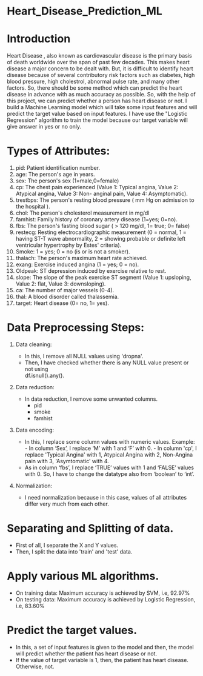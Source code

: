 # Heart_Disease_Prediction_ML
# Introduction
Heart Disease , also known as cardiovascular disease is the primary basis of death worldwide over the span of past few decades. This makes heart disease a major concern to be dealt with. But, it is difficult to identify heart disease because of several contributory risk factors such as diabetes, high blood pressure, high cholestrol, abnormal pulse rate, and many other factors.
So, there should be some method which can predict the heart disease in advance with as much accuracy as possible.
So, with the help of this project, we can predict whether a person has heart disease or not. 
I build a Machine Learning model which will take some input features and will predict the target value based on input features.
I have use the "Logistic Regression" algorithm to train the model because our target variable will give answer in yes or no only.
# Types of Attributes:
1. pid: Patient identification number.
2. age: The person's age in years.
3. sex: The person's sex (1=male,0=female)
4. cp: The chest pain experienced (Value 1: Typical angina, Value 2: Atypical angina, Value 3: Non-    anginal pain, Value 4: Asymptomatic).
5. trestbps: The person's resting blood pressure ( mm Hg on admission to the hospital ).
6. chol: The person's cholesterol measurement in mg/dl
7. famhist: Family history of coronary artery disease (1=yes; 0=no).
8. fbs: The person's fasting blood sugar ( > 120 mg/dl, 1= true; 0= false)
9. restecg: Resting electrocardiographic measurement (0 = normal, 1 = having ST-T wave 
   abnormality, 2 = showing probable or definite left ventricular hypertrophy by Estes'            criteria).
10. Smoke: 1 = yes; 0 = no (is or is not a smoker).
11. thalach: The person's maximum heart rate achieved.
12. exang: Exercise induced angina (1 = yes; 0 = no).
13. Oldpeak: ST depression induced by exercise relative to rest.
14. slope: The slope of the peak exercise ST segment (Value 1: upsloping, Value 2: flat, Value       3: downsloping).
15. ca: The number of major vessels (0-4).
16. thal: A blood disorder called thalassemia.
17. target: Heart disease (0= no, 1= yes).
# Data Preprocessing Steps:
1. Data cleaning: 
   * In this, I remove all NULL values using 'dropna'.
   * Then, I have checked whether there is any NULL value present or not using  
     df.isnull().any().


2. Data reduction:
   * In data reduction, I remove some unwanted columns.
        - pid
        - smoke
        - famhist
3. Data encoding:
   * In this, I replace some column values with numeric values.
        Example: 
                 -  In column ‘Sex’, I replace ‘M’ with 1 and ‘F’ 
                    with 0.
                 -  In column 'cp', I replace 'Typical Angina' with 1, Atypical Angina with 2,                     Non-Angina pain with 3, 'Asymtomatic' with 4.
   * As in column ‘fbs’, I replace ‘TRUE’ values with 1 and ‘FALSE’ values with 0. So, 
     I have to change the datatype also from ‘boolean’ to ‘int’.
     
4. Normalization:
   * I need normalization because in this case, values of all attributes differ very much from        each other.

# Separating and Splitting of data.
* First of all, I separate the X and Y values.
* Then, I split the data into 'train' and 'test' data.

# Apply various ML algorithms.
* On training data: Maximum accuracy is achieved by SVM, i.e, 92.97%
* On testing data: Maximum accuracy is achieved by Logistic Regression, i.e, 83.60%
# Predict the target values.
* In this, a set of input features is given to the model and then, the model will predict         whether the patient has heart disease or not.
* If the value of target variable is 1, then, the patient has heart disease. Otherwise, not.
     
